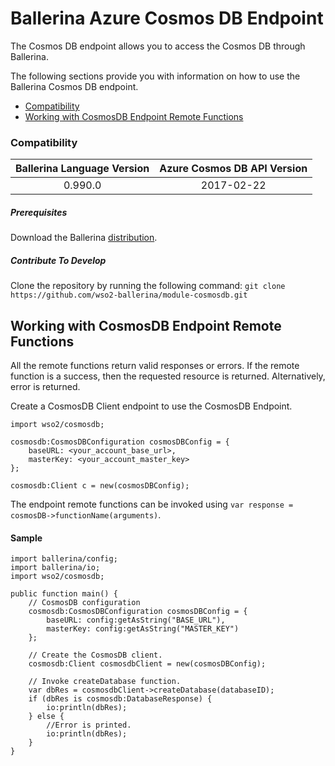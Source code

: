 # Ballerina Azure Cosmos DB Endpoint

The Cosmos DB endpoint allows you to access the Cosmos DB through Ballerina.

The following sections provide you with information on how to use the Ballerina Cosmos DB endpoint.
- [Compatibility](#compatibility)
- [Working with CosmosDB Endpoint Remote Functions](#working-with-cosmosdb-endpoint-remote-functions)


### Compatibility

| Ballerina Language Version  | Azure Cosmos DB API Version    |
|:---------------------------:|:------------------------------:|
|  0.990.0                    |   2017-02-22                   |

##### Prerequisites
Download the Ballerina [distribution](https://ballerina.io/downloads/).

##### Contribute To Develop
Clone the repository by running the following command:
`git clone https://github.com/wso2-ballerina/module-cosmosdb.git`

## Working with CosmosDB Endpoint Remote Functions
All the remote functions return valid responses or errors. If the remote function is a success, then the requested resource is returned. Alternatively, error is returned.

Create a CosmosDB Client endpoint to use the CosmosDB Endpoint.

```ballerina
import wso2/cosmosdb;

cosmosdb:CosmosDBConfiguration cosmosDBConfig = {
    baseURL: <your_account_base_url>,
    masterKey: <your_account_master_key>
};

cosmosdb:Client c = new(cosmosDBConfig);
```

The endpoint remote functions can be invoked using `var response = cosmosDB->functionName(arguments)`.

#### Sample
```ballerina
import ballerina/config;
import ballerina/io;
import wso2/cosmosdb;

public function main() {
    // CosmosDB configuration
    cosmosdb:CosmosDBConfiguration cosmosDBConfig = {
        baseURL: config:getAsString("BASE_URL"),
        masterKey: config:getAsString("MASTER_KEY")
    };

    // Create the CosmosDB client.
    cosmosdb:Client cosmosdbClient = new(cosmosDBConfig);

    // Invoke createDatabase function.
    var dbRes = cosmosdbClient->createDatabase(databaseID);
    if (dbRes is cosmosdb:DatabaseResponse) {
        io:println(dbRes);
    } else {
        //Error is printed.
        io:println(dbRes);
    }
}
```
